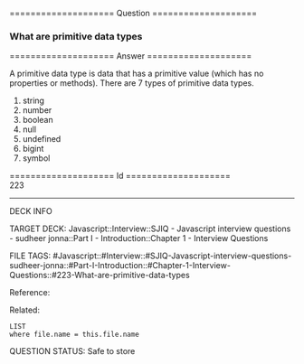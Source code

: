 ==================== Question ====================  

### What are primitive data types  

==================== Answer ====================  

A primitive data type is data that has a primitive value (which has no
properties or methods). There are 7 types of primitive data types.

1. string
2. number
3. boolean
4. null
5. undefined
6. bigint
7. symbol

==================== Id ====================  
223
<!--ID: 1707879870123-->

---

DECK INFO

TARGET DECK: Javascript::Interview::SJIQ - Javascript interview questions - sudheer jonna::Part I - Introduction::Chapter 1 - Interview Questions

FILE TAGS: #Javascript::#Interview::#SJIQ-Javascript-interview-questions-sudheer-jonna::#Part-I-Introduction::#Chapter-1-Interview-Questions::#223-What-are-primitive-data-types

Reference:

Related:

```dataview
LIST
where file.name = this.file.name
```
QUESTION STATUS: Safe to store
